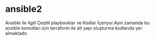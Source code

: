 # ansible2
Ansible ile ilgili Çeşitli playbooklar ve Kodlar İçeriyor.Aynı zamanda bu ansible komutları için terraform ile alt yapı oluşturma kodlarıda yer almaktadır.
